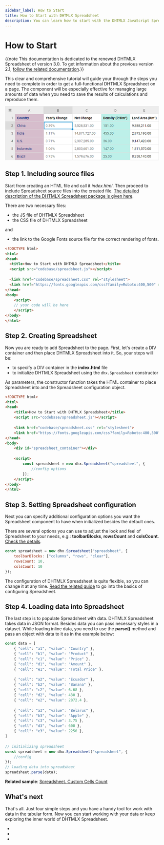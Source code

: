 ```yaml
---
sidebar_label: How to Start
title: How to Start with DHTMLX Spreadsheet
description: You can learn how to start with the DHTMLX JavaScript Spreadsheet library in the documentation. Browse developer guides and API reference, try out code examples and live demos, and download a free 30-day evaluation version of DHTMLX Spreadsheet.
---
```


# How to Start

{{note This documentation is dedicated to the renewed DHTMLX Spreadsheet of version 3.0. To get information about the previous version 2.1, [follow the related documentation](https://docs.dhtmlx.com/spreadsheet__index.html).}}

This clear and comprehensive tutorial will guide your through the steps you need to complete in order to get a full-functional DHTMLX Spreadsheet on a page. The component will be especially effective for managing large amounts of data when you need to save the results of calculations and reproduce them.

![Spreadsheet init](assets/spreadsheet_init.png)

## Step 1. Including source files

Start from creating an HTML file and call it *index.html*. Then proceed to include Spreadsheet source files into the created file. [The detailed description of the DHTMLX Spreadsheet package is given here](initialization.md#including-source-files).

There are two necessary files:

- the JS file of DHTMLX Spreadsheet
- the CSS file of DHTMLX Spreadsheet

and

- the link to the Google Fonts source file for the correct rendering of fonts.

~~~html title="index.html"
<!DOCTYPE html>
<html>
<head>
  <title>How to Start with DHTMLX Spreadsheet</title>
  <script src="codebase/spreadsheet.js"></script>   
  
  <link href="codebase/spreadsheet.css" rel="stylesheet"> 
  <link href="https://fonts.googleapis.com/css?family=Roboto:400,500" rel="stylesheet">
</head>
<body>
	<script>
    // your code will be here
    </script>
</body>
</html>
~~~

## Step 2. Creating Spreadsheet

Now you are ready to add Spreadsheet to the page. First, let's create a DIV container and then place DHTMLX Spreadsheet into it. So, your steps will be:

- to specify a DIV container in the **index.html** file
- to initialize DHTMLX Spreadsheet using the `dhx.Spreadsheet` constructor

As parameters, the constructor function takes the HTML container to place Spreadsheet into and the Spreadsheet configuration object.

~~~html title="index.html"
<!DOCTYPE html>
<html>
<head>
	<title>How to Start with DHTMLX Spreadsheet</title>
	<script src="codebase/spreadsheet.js"></script>   
   
 	<link href="codebase/spreadsheet.css" rel="stylesheet">  
 	<link href="https://fonts.googleapis.com/css?family=Roboto:400,500" rel="stylesheet">
</head>
<body>
 	<div id="spreadsheet_container"></div>

 	<script>
  		const spreadsheet = new dhx.Spreadsheet("spreadsheet", {
    		//config options
  		});
 	</script>
</body>
</html>
~~~

## Step 3. Setting Spreadsheet configuration

Next you can specify additional configuration options you want the Spreadsheet component to have when initialized besides the default ones.

There are several options you can use to adjust the look and feel of Spreadsheet to your needs, e.g.: **toolbarBlocks**, **rowsCount** and **colsCount**. [Check the details](configuration.md).

~~~js
const spreadsheet = new dhx.Spreadsheet("spreadsheet", {
	toolbarBlocks: ["columns", "rows", "clear"],
	rowsCount: 10,
	colsCount: 10
});
~~~

The configuration of DHTMLX Spreadsheet is quite flexible, so you can change it at any time. [Read the related guide](configuration.md) to go into the basics of configuring Spreadsheet.

## Step 4. Loading data into Spreadsheet

The last step is to populate Spreadsheet with data. DHTMLX Spreadsheet takes data in JSON format. Besides data you can pass necessary styles in a dataset. While loading inline data, you need to use the **parse()** method and pass an object with data to it as in the example below:

~~~js title="data.json"
const data = [
	{ "cell": "a1", "value": "Country" },
	{ "cell": "b1", "value": "Product" },
	{ "cell": "c1", "value": "Price" },
	{ "cell": "d1", "value": "Amount" },
	{ "cell": "e1", "value": "Total Price" },

	{ "cell": "a2", "value": "Ecuador" },
	{ "cell": "b2", "value": "Banana" },
	{ "cell": "c2", "value": 6.68 },
	{ "cell": "d2", "value": 430 },
	{ "cell": "e2", "value": 2872.4 },

	{ "cell": "a3", "value": "Belarus" },
	{ "cell": "b3", "value": "Apple" },
	{ "cell": "c3", "value": 3.75 },
	{ "cell": "d3", "value": 600 },
	{ "cell": "e3", "value": 2250 },
]

// initializing spreadsheet
const spreadsheet = new dhx.Spreadsheet("spreadsheet", {
    //config
});
// loading data into spreadsheet
spreadsheet.parse(data);
~~~

**Related sample**: [Spreadsheet. Custom Cells Count](https://snippet.dhtmlx.com/vc3mstsw)

## What's next

That's all. Just four simple steps and you have a handy tool for work with data in the tabular form. Now you can start working with your data or keep exploring the inner world of DHTMLX Spreadsheet.

- [](index.md)
- [](guides.md)
- [](api/api_overview.md)
